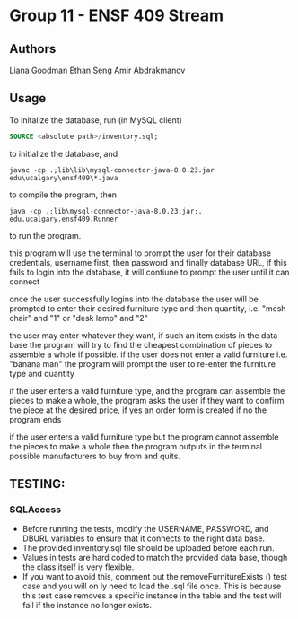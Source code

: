 # Group 11 - ENSF 409 Stream

## Authors
Liana Goodman
Ethan Seng
Amir Abdrakmanov

## Usage
To initalize the database, run (in MySQL client)
```SQL
SOURCE <absolute path>/inventory.sql;
```
to initialize the database, and
```
javac -cp .;lib\lib\mysql-connector-java-8.0.23.jar edu\ucalgary\ensf409\*.java
```
to compile the program, then
```
java -cp .;lib\mysql-connector-java-8.0.23.jar;. edu.ucalgary.ensf409.Runner
```
to run the program.

this program will use the terminal to prompt the user for their database credentials, username first,
then password and finally database URL, if this fails to login into the database, it will contiune to prompt the user until it can connect

once the user successfully logins into the database the user will be prompted to enter their desired furniture type and then quantity, 
i.e. "mesh chair" and "1" or "desk lamp" and "2"

the user may enter whatever they want, if such an item exists in the data base the program will try to find 
the cheapest combination of pieces to assemble a whole if possible. 
if the user does not enter a valid furniture i.e. "banana man" the program will prompt the user to re-enter the furniture type and quantity

if the user enters a valid furniture type, and the program can assemble the pieces to make a whole, the program asks the user if they want to 
confirm the piece at the desired price, if yes an order form is created if no the program ends

if the user enters a valid furniture type but the program cannot assemble the pieces to make a whole then the program outputs in the terminal
possible manufacturers to buy from and quits. 

## TESTING:
### SQLAccess
- Before running the tests, modify the USERNAME, PASSWORD, and DBURL variables to ensure that it connects to the right data base.
- The provided inventory.sql file should be uploaded before each run.
- Values in tests are hard coded to match the provided data base, though the class itself is very flexible.
- If you want to avoid this, comment out the removeFurnitureExists () test case and you will on ly need to load the .sql file once. This is because this test case removes a specific instance in the table and the test will fail if the instance no longer exists.
